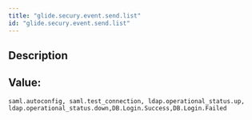 ```yaml
---
title: "glide.secury.event.send.list"
id: "glide.secury.event.send.list"
---
```

## Description



## Value: 
```
saml.autoconfig, saml.test_connection, ldap.operational_status.up, ldap.operational_status.down,DB.Login.Success,DB.Login.Failed
```
